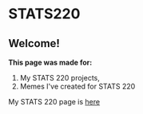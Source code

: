 # STATS220
## Welcome!
**This page was made for:**
1. My STATS 220 projects,
2. Memes I've created for STATS 220

My STATS 220 page is [here](https://webturtl.github.io/stats220/)
